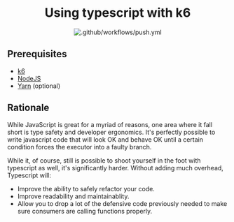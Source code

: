 <div align="center">
  
# Using typescript with k6

![.github/workflows/push.yml](https://github.com/k6io/example-typescript/workflows/.github/workflows/push.yml/badge.svg?branch=master)

</div>

## Prerequisites

- [k6](https://k6.io/docs/getting-started/installation)
- [NodeJS](https://nodejs.org/en/download/)
- [Yarn](https://yarnpkg.com/getting-started/install) (optional)

## Rationale

While JavaScript is great for a myriad of reasons, one area where it fall short is type safety and developer ergonomics. It's perfectly possible to write javascript code that will look OK and behave OK until a certain condition forces the executor into a faulty branch.

While it, of course, still is possible to shoot yourself in the foot with typescript as well, it's significantly harder. Without adding much overhead, Typescript will:

- Improve the ability to safely refactor your code.
- Improve readability and maintainablity.
- Allow you to drop a lot of the defensive code previously needed to make sure consumers are calling functions properly.
